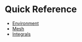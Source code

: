 Quick Reference
===============

 * [Environment](environment.md)
 * [Mesh](mesh.md)
 * [Integrals](integrals.md)
